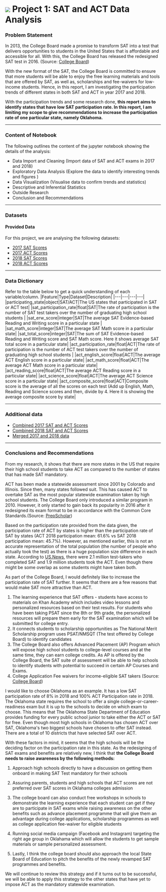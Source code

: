 # ![](https://ga-dash.s3.amazonaws.com/production/assets/logo-9f88ae6c9c3871690e33280fcf557f33.png) Project 1: SAT and ACT Data Analysis 

### Problem Statement

In 2013, the College Board made a promise to transform SAT into a test that delivers opportunities to students in the United States that is affordable and accessible for all. With this, the College Board has released the redesigned SAT test in 2016. (Source: [College Board](https://www.collegeboard.org/releases/2018/more-than-2-million-students-in-class-of-2018-took-sat-highest-ever))

With the new format of the SAT, the College Board is committed to ensure that more students will be able to enjoy the free learning materials and tools that are offered by SAT, as well as, scholarships and fee-waivers for low-income students. Hence, in this report, I am investigating the participation trends of different states in both SAT and ACT in  year 2017 and 2018. 

With the participation trends and some research done, **this report aims to identify states that have low SAT participation rate. In this report, I am limiting my scope to give recommendations to increase the participation rate of one particular state, namely Oklahoma.**

---

### Content of Notebook

The following outlines the content of the jupyter notebook showing the details of the analysis:
- Data Import and Cleaning (Import data of SAT and ACT exams in 2017 and 2018)
- Exploratory Data Analysis (Explore the data to identify interesting trends and figures )
- Data Visualization (Visualise data to confirm trends and statistics)
- Descriptive and Inferential Statistics
- Outside Research
- Conclusion and Recommendations


---



### Datasets

#### Provided Data

For this project, we are analysing the following datasets:

- [2017 SAT Scores](./data/sat_2017.csv)
- [2017 ACT Scores](./data/act_2017.csv)
- [2018 SAT Scores](./data/sat_2018.csv)
- [2018 ACT Scores](./data/act_2018.csv)


---

### Data Dictionary

Refer to the table below to get a quick understanding of each variable/column. 
|Feature|Type|Dataset|Description|
|---|---|---|---|
|participating_state|object|SAT/ACT|The US states that participated in SAT or ACT test| 
|sat_participation_rate|float|SAT|The rate of participation is the number of SAT test takers over the number of graduating high school students |
|sat_erw_score|integer|SAT|The average SAT Evidence-based Reading and Writing score in a particular state |
|sat_math_score|integer|SAT|The average SAT Math score in a particular state|
|sat_total_score|integer|SAT|The sum of SAT Evidence-based Reading and Writing score and SAT Math score. Here it shows average SAT total score in a particular state|
|act_participation_rate|float|ACT|The rate of participation is the number of ACT test takers over the number of graduating high school students |
|act_english_score|float|ACT|The average ACT English score in a particular state|
|act_math_score|float|ACT|The average ACT Math score in a particular state|
|act_reading_score|float|ACT|The average ACT Reading score in a particular state|
|act_science_score|float|ACT|The average ACT Science score in a particular state|
|act_composite_score|float|ACT|Composite score is the average of all the scores on each test (Add up English, Math, Reading and Science scores and then, divide by 4. Here it is showing the average composite score by state|

---

### Additional data
- [Combined 2017 SAT and ACT Scores](./data/combined_2017.csv)
- [Combined 2018 SAT and ACT Scores](./data/combined_2018.csv)
- [Merged 2017 and 2018 data ](./data/final.csv)


---

### Conclusions and Recommendations

From my research, it shows that there are more states in the US that require their high school students to take ACT as compared to the number of states that has made SAT mandatory. 

ACT has been made a statewide assessment since 2001 by Colorado and Illinois. Since then, many states followed suit. This has caused ACT to overtake SAT as the most popular statewide examination taken by high school students. The College Board only introduced a similar program in 2010. However, it only started to gain back its popularity in 2016 after it redesigned its exam format to be in accordance with the Common Core Standards.(Source: [PrepScholar](https://blog.prepscholar.com/which-states-require-the-act-full-list-and-advice))

Based on the participation rate provided from the data given, the participation rate of ACT by states is higher than the participation rate of SAT by states (ACT 2018 participation mean: 61.6% vs SAT 2018 participation mean: 45.7%). However, as mentioned earlier, this is not an accurate representation of the total population (the number of people who actually took the test) as there is a huge population size difference in each state. According to [US.News](https://www.usnews.com/education/best-colleges/articles/act-vs-sat-how-to-decide-which-test-to-take), there were 2.1 million test-takers who completed SAT and 1.9 million students took the ACT. Even though there might be some overlap as some students might have taken both. 

As part of the College Board, I would definitely like to increase the participation rate of SAT further. It seems that there are a few reasons that would make SAT more attractive than ACT.
1. The learning experience that SAT offers - students have access to materials on Khan Academy which includes video lessons and personalized resources based on their test results. For students who have been taking PSAT since the 8th or 9th grade, the personalized resources will prepare them early for the SAT examination which will be submitted for college entry. 
2. It connects students to scholarship opportunities as The National Merit Scholarship program uses PSAT/NMSQT (The test offered by College Board) to identify candidates 
3. The College Board also offers Advanced Placement (AP) Program which will expose high school students to college-level courses and at the same time, they can earn college credits. As AP is offered by the College Board, the SAT suite of assessment will be able to help schools to identify students with potential to succeed in certain AP Courses and Exams. 
4. College Application Fee waivers for income-eligible SAT takers
(Source: [College Board](https://collegereadiness.collegeboard.org/about/benefits))


I would like to choose Oklahoma as an example. It has a low SAT participation rate of 8% in 2018 and 100% ACT Participation rate in 2018. The Oklahoma state requires the school to offer a single college-or-career-readiness exam but it is up to the schools to decide on which exam to choose. This means that The Oklahoma State Department of Education provides funding for every public school junior to take either the ACT or SAT for free. Even though most high schools in Oklahoma has chosen ACT over SAT, Oklahoma's two biggest schools have chosen to offer SAT instead. There are a total of 10 districts that have selected SAT over ACT. 

With these factors in mind, it seems that the high schools will be the deciding factor on the participation rate in this state. As the redesigning of SAT exams and benefits are relatively new, I think that **the College Board needs to raise awareness by the following methods:**

1. Approach high schools directly to have a discussion on getting them onboard in making SAT Test mandatory for their schools

2. Assuring parents, students and high schools that ACT scores are not preferred over SAT scores in Oklahama colleges admission

3. The college board can also conduct free workshops in schools to demonstrate the learning experience that each student can get if they are to participate in SAT exams while raising awareness on the other benefits such as advance placement programme that will give them an advantage during college applications, scholarship programmes as well as college application fee-waiver for eligible students

4. Running social media campaign (Facebook and Instagram) targeting the right age group in Oklahama which will allow the students to get sample materials or sample personalized assessment.

5. Lastly, I think the college board should also approach the local State Board of Education to pitch the benefits of the newly revamped SAT programmes and benefits.

We will continue to review this strategy and if it turns out to be successful, we will be able to apply this strategy to the other states that have yet to impose ACT as the mandatory statewide examination.
